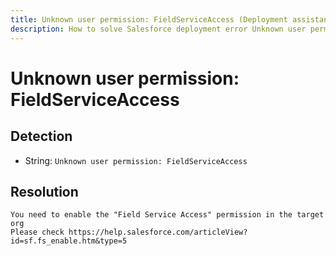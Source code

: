```yaml
---
title: Unknown user permission: FieldServiceAccess (Deployment assistant)
description: How to solve Salesforce deployment error Unknown user permission: FieldServiceAccess
---
```

<!-- markdownlint-disable MD013 -->
# Unknown user permission: FieldServiceAccess

## Detection

- String: `Unknown user permission: FieldServiceAccess`

## Resolution

```shell
You need to enable the "Field Service Access" permission in the target org
Please check https://help.salesforce.com/articleView?id=sf.fs_enable.htm&type=5
```
